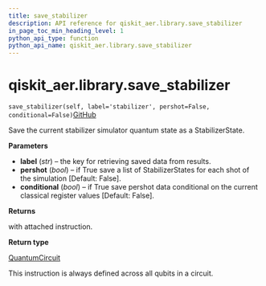 ```yaml
---
title: save_stabilizer
description: API reference for qiskit_aer.library.save_stabilizer
in_page_toc_min_heading_level: 1
python_api_type: function
python_api_name: qiskit_aer.library.save_stabilizer
---
```


# qiskit\_aer.library.save\_stabilizer

<span id="qiskit_aer.library.save_stabilizer" />

`save_stabilizer(self, label='stabilizer', pershot=False, conditional=False)`[GitHub](https://github.com/qiskit/qiskit/tree/stable/0.39/qiskit_aer/library/save_instructions/save_stabilizer.py "view source code")

Save the current stabilizer simulator quantum state as a StabilizerState.

**Parameters**

*   **label** (*str*) – the key for retrieving saved data from results.
*   **pershot** (*bool*) – if True save a list of StabilizerStates for each shot of the simulation \[Default: False].
*   **conditional** (*bool*) – if True save pershot data conditional on the current classical register values \[Default: False].

**Returns**

with attached instruction.

**Return type**

[QuantumCircuit](qiskit.circuit.QuantumCircuit "qiskit.circuit.QuantumCircuit")

<Admonition title="Note" type="note">
  This instruction is always defined across all qubits in a circuit.
</Admonition>

